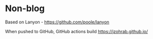 # Non-blog

Based on Lanyon - https://github.com/poole/lanyon

When pushed to GitHub, GitHub actions build https://jzohrab.github.io/